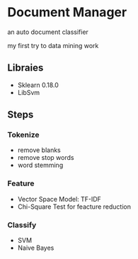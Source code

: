 # Document Manager
an auto document classifier

my first try to data mining work
## Libraies
+ Sklearn 0.18.0
+ LibSvm

## Steps
### Tokenize
+ remove blanks
+ remove stop words
+ word stemming

### Feature
+ Vector Space Model: TF-IDF
+ Chi-Square Test for feacture reduction

### Classify
+ SVM
+ Naive Bayes


